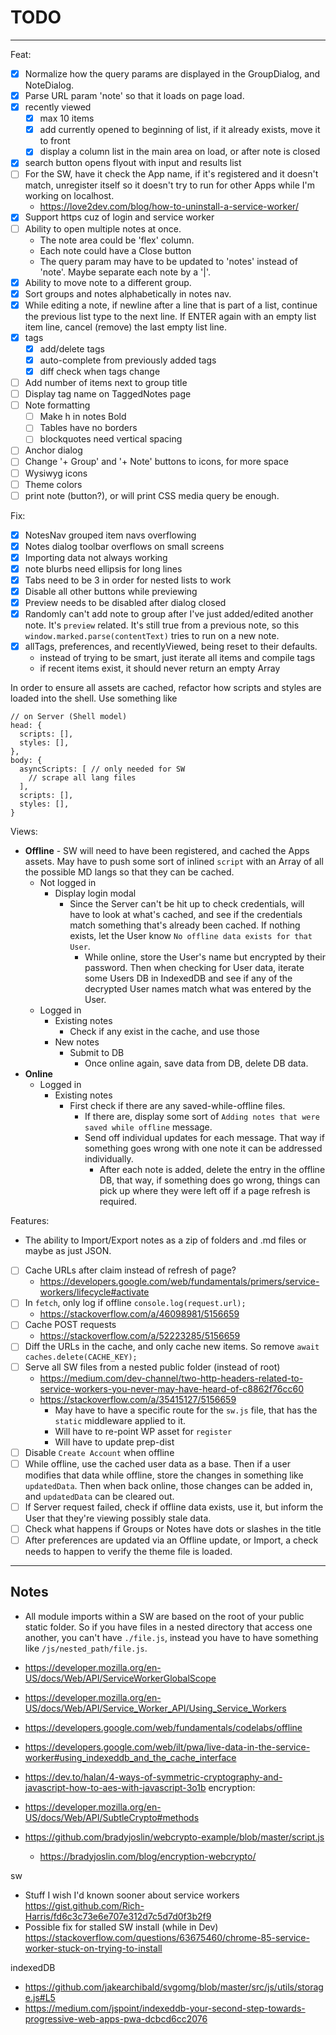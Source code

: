 # TODO
---

Feat:
- [x] Normalize how the query params are displayed in the GroupDialog, and NoteDialog.
- [x] Parse URL param 'note' so that it loads on page load.
- [x] recently viewed
  - [x] max 10 items
  - [x] add currently opened to beginning of list, if it already exists, move it to front
  - [x] display a column list in the main area on load, or after note is closed 
- [X] search button opens flyout with input and results list
- [ ] For the SW, have it check the App name, if it's registered and it doesn't match, unregister itself so it doesn't try to run for other Apps while I'm working on localhost.
  - https://love2dev.com/blog/how-to-uninstall-a-service-worker/
- [x] Support https cuz of login and service worker
- [ ] Ability to open multiple notes at once.
  - The note area could be 'flex' column.
  - Each note could have a Close button
  - The query param may have to be updated to 'notes' instead of 'note'. Maybe separate each note by a '|'.
- [x] Ability to move note to a different group.
- [x] Sort groups and notes alphabetically in notes nav.
- [x] While editing a note, if newline after a line that is part of a list, continue the previous list type to the next line. If ENTER again with an empty list item line, cancel (remove) the last empty list line.
- [x] tags
  - [x] add/delete tags
  - [x] auto-complete from previously added tags
  - [x] diff check when tags change
- [ ] Add number of items next to group title
- [ ] Display tag name on TaggedNotes page
- [ ] Note formatting
  - [ ] Make h<num> in notes Bold
  - [ ] Tables have no borders
  - [ ] blockquotes need vertical spacing
- [ ] Anchor dialog
- [ ] Change '+ Group' and '+ Note' buttons to icons, for more space
- [ ] Wysiwyg icons
- [ ] Theme colors
- [ ] print note (button?), or will print CSS media query be enough.

Fix:
- [x] NotesNav grouped item navs overflowing
- [x] Notes dialog toolbar overflows on small screens
- [x] Importing data not always working
- [x] note blurbs need ellipsis for long lines
- [x] Tabs need to be 3 in order for nested lists to work
- [x] Disable all other buttons while previewing
- [x] Preview needs to be disabled after dialog closed
- [x] Randomly can't add note to group after I've just added/edited another note. It's `preview` related. It's still true from a previous note, so this `window.marked.parse(contentText)` tries to run on a new note.
- [x] allTags, preferences, and recentlyViewed, being reset to their defaults.
  - instead of trying to be smart, just iterate all items and compile tags
  - if recent items exist, it should never return an empty Array

In order to ensure all assets are cached, refactor how scripts and styles are
loaded into the shell. Use something like
```
// on Server (Shell model)
head: {
  scripts: [],
  styles: [],
},
body: {
  asyncScripts: [ // only needed for SW
    // scrape all lang files
  ],
  scripts: [],
  styles: [],
}
```

Views:
  - **Offline** - SW will need to have been registered, and cached the Apps assets.
    May have to push some sort of inlined `script` with an Array of all the
    possible MD langs so that they can be cached.
    - Not logged in
      - Display login modal
        - Since the Server can't be hit up to check credentials, will have to
          look at what's cached, and see if the credentials match something
          that's already been cached. If nothing exists, let the User know `No
          offline data exists for that User`.
          - While online, store the User's name but encrypted by their password.
            Then when checking for User data, iterate some Users DB in IndexedDB
            and see if any of the decrypted User names match what was entered by
            the User.
    - Logged in
      - Existing notes
        - Check if any exist in the cache, and use those
      - New notes
        - Submit to DB
          - Once online again, save data from DB, delete DB data.
  - **Online**
    - Logged in
      - Existing notes
        - First check if there are any saved-while-offline files.
          - If there are, display some sort of `Adding notes that were saved
            while offline` message.
          - Send off individual updates for each message. That way if something
            goes wrong with one note it can be addressed individually.
            - After each note is added, delete the entry in the offline DB, that
              way, if something does go wrong, things can pick up where they
              were left off if a page refresh is required.

Features:
  - The ability to Import/Export notes as a zip of folders and .md files or
    maybe as just JSON.

- [ ] Cache URLs after claim instead of refresh of page?
  - https://developers.google.com/web/fundamentals/primers/service-workers/lifecycle#activate
- [ ] In `fetch`, only log if offline `console.log(request.url);`
  - https://stackoverflow.com/a/46098981/5156659
- [ ] Cache POST requests
  - https://stackoverflow.com/a/52223285/5156659
- [ ] Diff the URLs in the cache, and only cache new items. So remove `await caches.delete(CACHE_KEY);`
- [ ] Serve all SW files from a nested public folder (instead of root)
  - https://medium.com/dev-channel/two-http-headers-related-to-service-workers-you-never-may-have-heard-of-c8862f76cc60
  - https://stackoverflow.com/a/35415127/5156659
    - May have to have a specific route for the `sw.js` file, that has the
      `static` middleware applied to it.
    - Will have to re-point WP asset for `register`
    - Will have to update prep-dist
- [ ] Disable `Create Account` when offline
- [ ] While offline, use the cached user data as a base. Then if a user modifies
  that data while offline, store the changes in something like `updatedData`.
  Then when back online, those changes can be added in, and `updatedData` can
  be cleared out.
- [ ] If Server request failed, check if offline data exists, use it, but inform
  the User that they're viewing possibly stale data.
- [ ] Check what happens if Groups or Notes have dots or slashes in the title
- [ ] After preferences are updated via an Offline update, or Import, a check
  needs to happen to verify the theme file is loaded.

---

## Notes

- All module imports within a SW are based on the root of your public static
  folder. So if you have files in a nested directory that access one another, you
  can't have `./file.js`, instead you have to have something like `/js/nested_path/file.js`.

- https://developer.mozilla.org/en-US/docs/Web/API/ServiceWorkerGlobalScope
- https://developer.mozilla.org/en-US/docs/Web/API/Service_Worker_API/Using_Service_Workers
- https://developers.google.com/web/fundamentals/codelabs/offline
- https://developers.google.com/web/ilt/pwa/live-data-in-the-service-worker#using_indexeddb_and_the_cache_interface
- https://dev.to/halan/4-ways-of-symmetric-cryptography-and-javascript-how-to-aes-with-javascript-3o1b
encryption:
- https://developer.mozilla.org/en-US/docs/Web/API/SubtleCrypto#methods
- https://github.com/bradyjoslin/webcrypto-example/blob/master/script.js
  - https://bradyjoslin.com/blog/encryption-webcrypto/

sw
- Stuff I wish I'd known sooner about service workers https://gist.github.com/Rich-Harris/fd6c3c73e6e707e312d7c5d7d0f3b2f9
- Possible fix for stalled SW install (while in Dev) https://stackoverflow.com/questions/63675460/chrome-85-service-worker-stuck-on-trying-to-install

indexedDB
- https://github.com/jakearchibald/svgomg/blob/master/src/js/utils/storage.js#L5
- https://medium.com/jspoint/indexeddb-your-second-step-towards-progressive-web-apps-pwa-dcbcd6cc2076
